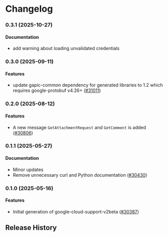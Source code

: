 # Changelog

### 0.3.1 (2025-10-27)

#### Documentation

* add warning about loading unvalidated credentials 

### 0.3.0 (2025-09-11)

#### Features

* update gapic-common dependency for generated libraries to 1.2 which requires google-protobuf v4.26+ ([#31011](https://github.com/googleapis/google-cloud-ruby/issues/31011)) 

### 0.2.0 (2025-08-12)

#### Features

* A new message `GetAttachmentRequest` and `GetComment` is added ([#30806](https://github.com/googleapis/google-cloud-ruby/issues/30806)) 

### 0.1.1 (2025-05-27)

#### Documentation

* Minor updates 
* Remove unnecessary curl and Python documentation ([#30430](https://github.com/googleapis/google-cloud-ruby/issues/30430)) 

### 0.1.0 (2025-05-16)

#### Features

* Initial generation of google-cloud-support-v2beta ([#30387](https://github.com/googleapis/google-cloud-ruby/issues/30387)) 

## Release History
